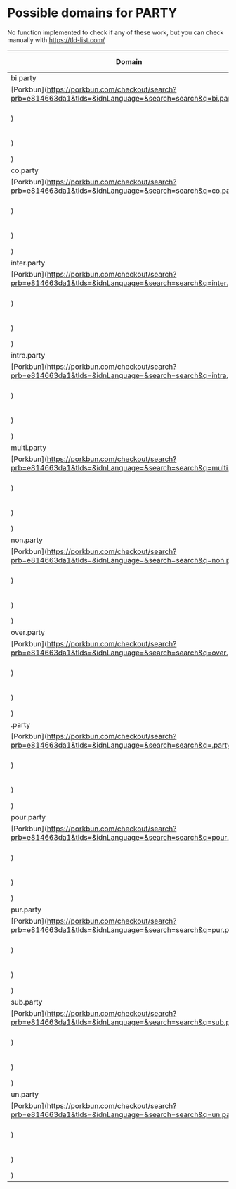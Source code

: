 # Possible domains for PARTY

No function implemented to check if any of these work, but you can check manually with https://tld-list.com/

| Domain | Porkbun | NameCheap | Google Domains |
|---|---|---|---|
| bi.party | [Porkbun](https://porkbun.com/checkout/search?prb=e814663da1&tlds=&idnLanguage=&search=search&q=bi.party) | [Namecheap](https://www.namecheap.com/domains/registration/results/?domain=bi.party) | [Google](https://domains.google.com/registrar/search?searchTerm=bi.party) |
| co.party | [Porkbun](https://porkbun.com/checkout/search?prb=e814663da1&tlds=&idnLanguage=&search=search&q=co.party) | [Namecheap](https://www.namecheap.com/domains/registration/results/?domain=co.party) | [Google](https://domains.google.com/registrar/search?searchTerm=co.party) |
| inter.party | [Porkbun](https://porkbun.com/checkout/search?prb=e814663da1&tlds=&idnLanguage=&search=search&q=inter.party) | [Namecheap](https://www.namecheap.com/domains/registration/results/?domain=inter.party) | [Google](https://domains.google.com/registrar/search?searchTerm=inter.party) |
| intra.party | [Porkbun](https://porkbun.com/checkout/search?prb=e814663da1&tlds=&idnLanguage=&search=search&q=intra.party) | [Namecheap](https://www.namecheap.com/domains/registration/results/?domain=intra.party) | [Google](https://domains.google.com/registrar/search?searchTerm=intra.party) |
| multi.party | [Porkbun](https://porkbun.com/checkout/search?prb=e814663da1&tlds=&idnLanguage=&search=search&q=multi.party) | [Namecheap](https://www.namecheap.com/domains/registration/results/?domain=multi.party) | [Google](https://domains.google.com/registrar/search?searchTerm=multi.party) |
| non.party | [Porkbun](https://porkbun.com/checkout/search?prb=e814663da1&tlds=&idnLanguage=&search=search&q=non.party) | [Namecheap](https://www.namecheap.com/domains/registration/results/?domain=non.party) | [Google](https://domains.google.com/registrar/search?searchTerm=non.party) |
| over.party | [Porkbun](https://porkbun.com/checkout/search?prb=e814663da1&tlds=&idnLanguage=&search=search&q=over.party) | [Namecheap](https://www.namecheap.com/domains/registration/results/?domain=over.party) | [Google](https://domains.google.com/registrar/search?searchTerm=over.party) |
| .party | [Porkbun](https://porkbun.com/checkout/search?prb=e814663da1&tlds=&idnLanguage=&search=search&q=.party) | [Namecheap](https://www.namecheap.com/domains/registration/results/?domain=.party) | [Google](https://domains.google.com/registrar/search?searchTerm=.party) |
| pour.party | [Porkbun](https://porkbun.com/checkout/search?prb=e814663da1&tlds=&idnLanguage=&search=search&q=pour.party) | [Namecheap](https://www.namecheap.com/domains/registration/results/?domain=pour.party) | [Google](https://domains.google.com/registrar/search?searchTerm=pour.party) |
| pur.party | [Porkbun](https://porkbun.com/checkout/search?prb=e814663da1&tlds=&idnLanguage=&search=search&q=pur.party) | [Namecheap](https://www.namecheap.com/domains/registration/results/?domain=pur.party) | [Google](https://domains.google.com/registrar/search?searchTerm=pur.party) |
| sub.party | [Porkbun](https://porkbun.com/checkout/search?prb=e814663da1&tlds=&idnLanguage=&search=search&q=sub.party) | [Namecheap](https://www.namecheap.com/domains/registration/results/?domain=sub.party) | [Google](https://domains.google.com/registrar/search?searchTerm=sub.party) |
| un.party | [Porkbun](https://porkbun.com/checkout/search?prb=e814663da1&tlds=&idnLanguage=&search=search&q=un.party) | [Namecheap](https://www.namecheap.com/domains/registration/results/?domain=un.party) | [Google](https://domains.google.com/registrar/search?searchTerm=un.party) |
